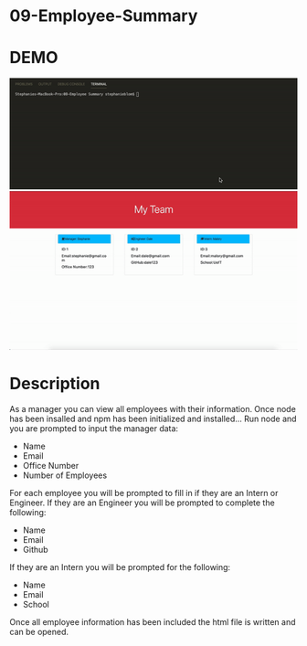 
# 09-Employee-Summary

# DEMO 
![Node Demo](Assets/node.gif)
![Responsive Demo](Assets/responsive.gif)

# Description 

As a manager you can view all employees with their information. 
Once node has been insalled and npm has been initialized and installed... 
Run node and you are prompted to input the manager data:
- Name 
- Email 
- Office Number 
- Number of Employees 

For each employee you will be prompted to fill in if they are an Intern or Engineer. 
If they are an Engineer you will be prompted to complete the following: 
- Name 
- Email 
- Github 

If they are an Intern you will be prompted for the following: 
- Name 
- Email 
- School 

Once all employee information has been included the html file is written and can be opened. 

